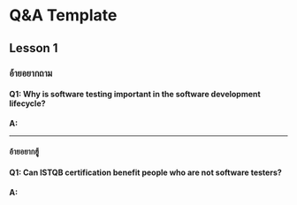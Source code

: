 # Q&A Template

## Lesson 1

### อ้ายอยากถาม

#### Q1: Why is software testing important in the software development lifecycle?
**A:** 

---

#### อ้ายอยากฮู้

#### Q1: Can ISTQB certification benefit people who are not software testers?
**A:** 



